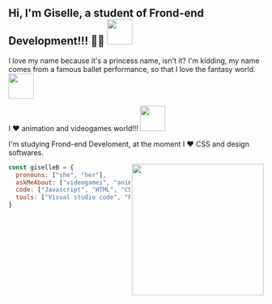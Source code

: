 <h2>Hi, I'm Giselle, a student of Frond-end Development!!! 👨‍💻 <img src="https://media.giphy.com/media/mGcNjsfWAjY5AEZNw6/giphy.gif" width="50"> </h2>

I love my name because it's a princess name, isn't it? I'm kidding, my name comes from a famous ballet performance, so that I love the fantasy world. <IMG SRC="https://64.media.tumblr.com/20fb19cbfbc331ebc4463f1c32995f1b/tumblr_po5nnjczef1va4s21o1_500.gifv" width="50">

I ❤️ animation and videogames world!!! <img src="https://media.giphy.com/media/VgCDAzcKvsR6OM0uWg/giphy.gif" width="50">

I'm studying Frond-end Develoment, at the moment I ❤ CSS and design softwares.
  
<img align='right' src= "https://honeysanime.com/wp-content/uploads/2016/12/Danganronpa-Kibou-no-Gakuen-to-Zetsubou-no-Koukousei-The-Animation-wallpaper-Chihiro-Fujisaki.jpg" width="260">

```javascript
const giselleB = {
  pronouns: ["she", "her"],
  askMeAbout: ["videogames", "anime", "food", "craftBeer", "coffee"],
  code: ["Javascript", "HTML", "CSS"],
  tools: ["Visual studio code", "Figma", "Balsamig", "Trello"]
}
```

<!--
**KGISELLE/KGISELLE** is a ✨ _special_ ✨ repository because its `README.md` (this file) appears on your GitHub profile.

Here are some ideas to get you started:

- 🔭 I’m currently working on ...
- 🌱 I’m currently learning ...
- 👯 I’m looking to collaborate on ...
- 🤔 I’m looking for help with ...
- 💬 Ask me about ...
- 📫 How to reach me: ...
- 😄 Pronouns: ...
- ⚡ Fun fact: ...
-->
